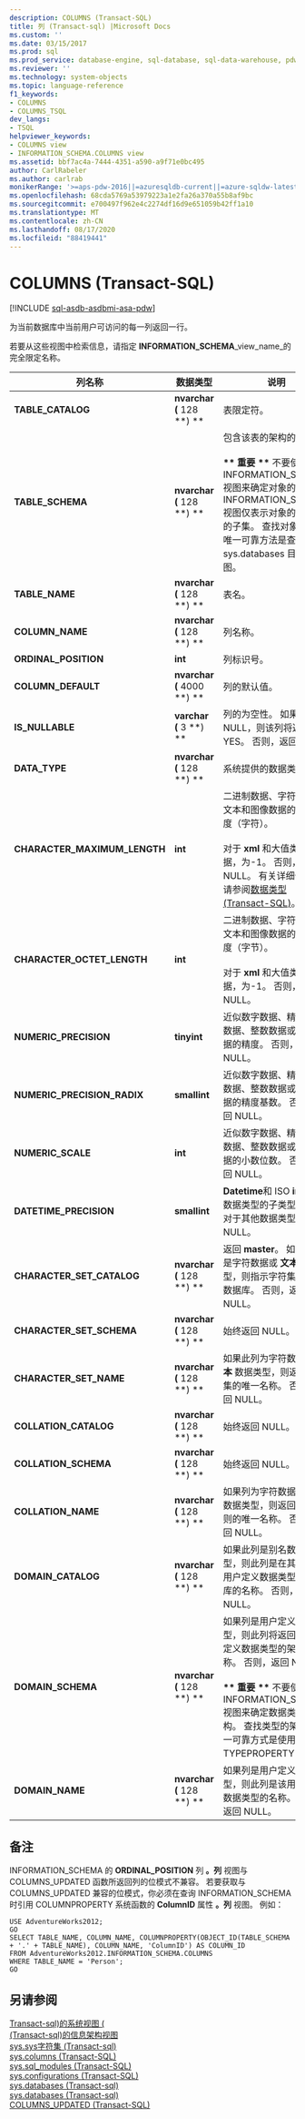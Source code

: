 ```yaml
---
description: COLUMNS (Transact-SQL)
title: 列 (Transact-sql) |Microsoft Docs
ms.custom: ''
ms.date: 03/15/2017
ms.prod: sql
ms.prod_service: database-engine, sql-database, sql-data-warehouse, pdw
ms.reviewer: ''
ms.technology: system-objects
ms.topic: language-reference
f1_keywords:
- COLUMNS
- COLUMNS_TSQL
dev_langs:
- TSQL
helpviewer_keywords:
- COLUMNS view
- INFORMATION_SCHEMA.COLUMNS view
ms.assetid: bbf7ac4a-7444-4351-a590-a9f71e0bc495
author: CarlRabeler
ms.author: carlrab
monikerRange: '>=aps-pdw-2016||=azuresqldb-current||=azure-sqldw-latest||>=sql-server-2016||=sqlallproducts-allversions||>=sql-server-linux-2017||=azuresqldb-mi-current'
ms.openlocfilehash: 68cda5769a53979223a1e2fa26a370a55b8af9bc
ms.sourcegitcommit: e700497f962e4c2274df16d9e651059b42ff1a10
ms.translationtype: MT
ms.contentlocale: zh-CN
ms.lasthandoff: 08/17/2020
ms.locfileid: "88419441"
---
```

# <a name="columns-transact-sql"></a>COLUMNS (Transact-SQL)
[!INCLUDE [sql-asdb-asdbmi-asa-pdw](../../includes/applies-to-version/sql-asdb-asdbmi-asa-pdw.md)]

  为当前数据库中当前用户可访问的每一列返回一行。  
  
 若要从这些视图中检索信息，请指定 **INFORMATION_SCHEMA**_view_name_的完全限定名称。  
  
|列名称|数据类型|说明|  
|-----------------|---------------|-----------------|  
|**TABLE_CATALOG**|**nvarchar (** 128 **) **|表限定符。|  
|**TABLE_SCHEMA**|**nvarchar (** 128 **) **|包含该表的架构的名称。<br /><br /> **&#42;&#42; 重要 &#42;&#42;** 不要使用 INFORMATION_SCHEMA 视图来确定对象的架构。 INFORMATION_SCHEMA 视图仅表示对象的元数据的子集。 查找对象架构的唯一可靠方法是查询 sys.databases 目录视图。|  
|**TABLE_NAME**|**nvarchar (** 128 **) **|表名。|  
|**COLUMN_NAME**|**nvarchar (** 128 **) **|列名称。|  
|**ORDINAL_POSITION**|**int**|列标识号。|  
|**COLUMN_DEFAULT**|**nvarchar (** 4000 **) **|列的默认值。|  
|**IS_NULLABLE**|**varchar (** 3 **) **|列的为空性。 如果列允许 NULL，则该列将返回 YES。 否则，返回 NO。|  
|**DATA_TYPE**|**nvarchar (** 128 **) **|系统提供的数据类型。|  
|**CHARACTER_MAXIMUM_LENGTH**|**int**|二进制数据、字符数据或文本和图像数据的最大长度（字符）。<br /><br /> 对于 **xml** 和大值类型的数据，为-1。 否则，返回 NULL。 有关详细信息，请参阅[数据类型 (Transact-SQL)](../../t-sql/data-types/data-types-transact-sql.md)。|  
|**CHARACTER_OCTET_LENGTH**|**int**|二进制数据、字符数据或文本和图像数据的最大长度（字节）。<br /><br /> 对于 **xml** 和大值类型的数据，为-1。 否则，返回 NULL。|  
|**NUMERIC_PRECISION**|**tinyint**|近似数字数据、精确数字数据、整数数据或货币数据的精度。 否则，返回 NULL。|  
|**NUMERIC_PRECISION_RADIX**|**smallint**|近似数字数据、精确数字数据、整数数据或货币数据的精度基数。 否则，返回 NULL。|  
|**NUMERIC_SCALE**|**int**|近似数字数据、精确数字数据、整数数据或货币数据的小数位数。 否则，返回 NULL。|  
|**DATETIME_PRECISION**|**smallint**|**Datetime**和 ISO **interval**数据类型的子类型代码。 对于其他数据类型，返回 NULL。|  
|**CHARACTER_SET_CATALOG**|**nvarchar (** 128 **) **|返回 **master**。 如果该列是字符数据或 **文本** 数据类型，则指示字符集所在的数据库。 否则，返回 NULL。|  
|**CHARACTER_SET_SCHEMA**|**nvarchar (** 128 **) **|始终返回 NULL。|  
|**CHARACTER_SET_NAME**|**nvarchar (** 128 **) **|如果此列为字符数据或 **文本** 数据类型，则返回字符集的唯一名称。 否则，返回 NULL。|  
|**COLLATION_CATALOG**|**nvarchar (** 128 **) **|始终返回 NULL。|  
|**COLLATION_SCHEMA**|**nvarchar (** 128 **) **|始终返回 NULL。|  
|**COLLATION_NAME**|**nvarchar (** 128 **) **|如果列为字符数据或 **文本** 数据类型，则返回排序规则的唯一名称。 否则，返回 NULL。|  
|**DOMAIN_CATALOG**|**nvarchar (** 128 **) **|如果此列是别名数据类型，则此列是在其中创建用户定义数据类型的数据库的名称。 否则，返回 NULL。|  
|**DOMAIN_SCHEMA**|**nvarchar (** 128 **) **|如果列是用户定义数据类型，则此列将返回该用户定义数据类型的架构名称。 否则，返回 NULL。<br /><br /> **&#42;&#42; 重要 &#42;&#42;** 不要使用 INFORMATION_SCHEMA 视图来确定数据类型的架构。 查找类型的架构的唯一可靠方式是使用 TYPEPROPERTY 函数。|  
|**DOMAIN_NAME**|**nvarchar (** 128 **) **|如果列是用户定义数据类型，则此列是该用户定义数据类型的名称。 否则，返回 NULL。|  
  
## <a name="remarks"></a>备注  
 INFORMATION_SCHEMA 的 **ORDINAL_POSITION** 列 **。列** 视图与 COLUMNS_UPDATED 函数所返回列的位模式不兼容。 若要获取与 COLUMNS_UPDATED 兼容的位模式，你必须在查询 INFORMATION_SCHEMA 时引用 COLUMNPROPERTY 系统函数的 **ColumnID** 属性 **。列** 视图。 例如：  
  
```  
USE AdventureWorks2012;  
GO  
SELECT TABLE_NAME, COLUMN_NAME, COLUMNPROPERTY(OBJECT_ID(TABLE_SCHEMA + '.' + TABLE_NAME), COLUMN_NAME, 'ColumnID') AS COLUMN_ID  
FROM AdventureWorks2012.INFORMATION_SCHEMA.COLUMNS  
WHERE TABLE_NAME = 'Person';  
GO  
```  
  
## <a name="see-also"></a>另请参阅  
 [Transact-sql&#41;的系统视图 &#40;](https://msdn.microsoft.com/library/35a6161d-7f43-4e00-bcd3-3091f2015e90)   
 [&#40;Transact-sql&#41;的信息架构视图 ](~/relational-databases/system-information-schema-views/system-information-schema-views-transact-sql.md)   
 [sys.sys字符集 &#40;Transact-sql&#41;](../../relational-databases/system-compatibility-views/sys-syscharsets-transact-sql.md)   
 [sys.columns (Transact-SQL)](../../relational-databases/system-catalog-views/sys-columns-transact-sql.md)   
 [sys.sql_modules (Transact-SQL)](../../relational-databases/system-catalog-views/sys-sql-modules-transact-sql.md)   
 [sys.configurations (Transact-SQL)](../../relational-databases/system-catalog-views/sys-configurations-transact-sql.md)   
 [sys.databases &#40;Transact-sql&#41;](../../relational-databases/system-catalog-views/sys-objects-transact-sql.md)   
 [sys.databases &#40;Transact-sql&#41;](../../relational-databases/system-catalog-views/sys-types-transact-sql.md)   
 [COLUMNS_UPDATED (Transact-SQL)](../../t-sql/functions/columns-updated-transact-sql.md)  
  
  
